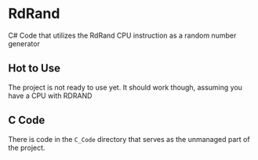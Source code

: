 # RdRand

C# Code that utilizes the RdRand CPU instruction as a random number generator

## Hot to Use

The project is not ready to use yet. It should work though, assuming you have a CPU with RDRAND

## C Code

There is code in the `C_Code` directory that serves as the unmanaged part of the project.
